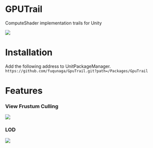 # GPUTrail

ComputeShader implementation trails for Unity

![](https://github.com/fuqunaga/GPUTrail/blob/master/Documents/gputrail.webp)

# Installation
Add the following address to UnitPackageManager.  
`https://github.com/fuqunaga/GpuTrail.git?path=/Packages/GpuTrail`

# Features

### View Frustum Culling
![](https://github.com/fuqunaga/GPUTrail/blob/master/Documents/culling.webp)

### LOD
![](https://github.com/fuqunaga/GPUTrail/blob/master/Documents/lod.webp)

